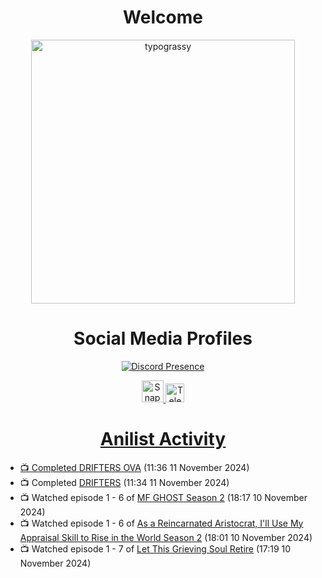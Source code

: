 <div align="center">

# Welcome
<a href="https://github.com/kawarimidoll/typograssy">
    <img alt="typograssy" src="https://typograssy.deno.dev/api?text=%E3%82%88%E3%81%86%E3%81%93%E3%81%9D%E3%81%BF%E3%81%AA%E3%81%95%E3%82%93%20-%20Sheby--&&l0=none&l1=82d9d0&l2=027353&l3=038c4c&l4=01402e&bg=none&frame=none&speed=100&comment=" width="421.99">
</a>

</div>

<div align="center">

# Social Media Profiles

[![Discord Presence](https://lanyard.cnrad.dev/api/612532963938271232)](https://discord.com/users/612532963938271232)


<a href="https://www.snapchat.com/add/a.sheby" title="Snapchat Profile">
    <img src="https://www.freepnglogos.com/uploads/snapchat-logo-png-0.png" width="35" alt="Snapchat Logo" />


<a href="https://t.me/ASheby" title="Telegram Profile">
    <img src="https://www.freepnglogos.com/uploads/telegram-logo-png-0.png" width="30" alt="Telegram Logo" />


</div>

<div align="center">

# Anilist Activity

</div>

<!-- ANILIST_ACTIVITY:start -->

-   📺 Completed [DRIFTERS OVA](https://anilist.co/anime/97988) (11:36 11 November 2024)
-   📺 Completed [DRIFTERS](https://anilist.co/anime/21123) (11:34 11 November 2024)
-   📺 Watched episode 1 - 6 of [MF GHOST Season 2](https://anilist.co/anime/171642) (18:17 10 November 2024)
-   📺 Watched episode 1 - 6 of [As a Reincarnated Aristocrat, I'll Use My Appraisal Skill to Rise in the World Season 2](https://anilist.co/anime/178434) (18:01 10 November 2024)
-   📺 Watched episode 1 - 7 of [Let This Grieving Soul Retire](https://anilist.co/anime/175019) (17:19 10 November 2024)

<!-- ANILIST_ACTIVITY:end -->
